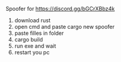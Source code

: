 Spoofer for https://discord.gg/bGCrXBbz4k
1. download rust
2. open cmd and paste cargo new spoofer
3. paste filles in folder
4. cargo build
5. run exe and wait
6. restart you pc
